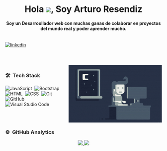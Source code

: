 <div align="center">
<h1 align="center">Hola <img width="35" src="https://media.tenor.com/CU-PX1m0egYAAAAM/wave-hi.gif">, Soy Arturo Resendiz</h1>
<h4 align="center">Soy un Desarroollador web con muchas ganas de colaborar en proyectos del mundo real y poder aprender mucho. </h4>
</div>

<br>
<a href="https://www.linkedin.com/in/arturo-resendiz-2326741a0/" target="_blank">
<img src=https://img.shields.io/badge/linkedin-%2300acee.svg?color=405DE6&style=for-the-badge&logo=linkedin&logoColor=white alt=linkedin style="margin-bottom: 5px;" />
</a>

<br />

<br />
<br />
<br>

<img alt="Night Coding" src="https://raw.githubusercontent.com/AVS1508/AVS1508/master/assets/Night-Coding.gif" align="right"/>


### 🛠 &nbsp;Tech Stack
![JavaScript](https://img.shields.io/badge/-JavaScript-05122A?style=flat&logo=javascript)&nbsp;
![Bootstrap](https://img.shields.io/badge/-Bootstrap-05122A?style=flat&logo=bootstrap&logoColor=563D7C)\
![HTML](https://img.shields.io/badge/-HTML-05122A?style=flat&logo=HTML5)&nbsp;
![CSS](https://img.shields.io/badge/-CSS-05122A?style=flat&logo=CSS3&logoColor=1572B6)&nbsp;
![Git](https://img.shields.io/badge/-Git-05122A?style=flat&logo=git)&nbsp;
![GitHub](https://img.shields.io/badge/-GitHub-05122A?style=flat&logo=github)&nbsp;
![Visual Studio Code](https://img.shields.io/badge/-Visual%20Studio%20Code-05122A?style=flat&logo=visual-studio-code&logoColor=007ACC)&nbsp;


<br><br>
### ⚙️ &nbsp;GitHub Analytics
<p align="center">
<a href="github.com/resendiz1">
  <img height="180em" src="https://github-readme-stats-eight-theta.vercel.app/api?username=resendiz1&show_icons=true&theme=algolia&include_all_commits=true&count_private=true"/>
  <img height="180em" src="https://github-readme-stats-eight-theta.vercel.app/api/top-langs/?username=resendiz1&layout=compact&langs_count=8&theme=algolia"/>
</a>
</p>



